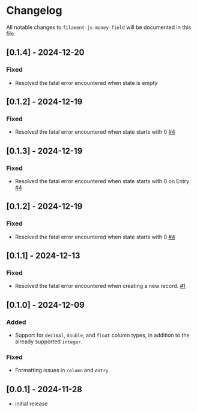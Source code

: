 # Changelog

All notable changes to `filament-js-money-field` will be documented in this file.

## [0.1.4] - 2024-12-20

### Fixed
- Resolved the fatal error encountered when state is empty

## [0.1.2] - 2024-12-19

### Fixed
- Resolved the fatal error encountered when state starts with 0 [#4](https://github.com/tuxones/filament-js-money-field/issues/4)

## [0.1.3] - 2024-12-19

### Fixed
- Resolved the fatal error encountered when state starts with 0 on Entry [#4](https://github.com/tuxones/filament-js-money-field/issues/4)

## [0.1.2] - 2024-12-19

### Fixed
- Resolved the fatal error encountered when state starts with 0 [#4](https://github.com/tuxones/filament-js-money-field/issues/4)

## [0.1.1] - 2024-12-13

### Fixed
- Resolved the fatal error encountered when creating a new record. [#1](https://github.com/tuxones/filament-js-money-field/issues/1)

## [0.1.0] - 2024-12-09

### Added
- Support for `decimal`, `double`, and `float` column types, in addition to the already supported `integer`.

### Fixed
- Formatting issues in `column` and `entry`.

## [0.0.1] - 2024-11-28

- initial release
